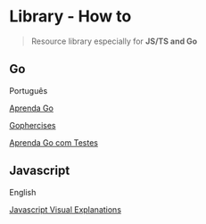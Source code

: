 # Library - How to
> Resource library especially for **JS/TS and Go**




## Go

Português

[Aprenda Go](https://www.youtube.com/playlist?list=PLCKpcjBB_VlBsxJ9IseNxFllf-UFEXOdg)

[Gophercises](https://gophercises.com/)

[Aprenda Go com Testes](https://larien.gitbook.io/aprenda-go-com-testes)



## Javascript

English

[Javascript Visual Explanations](https://github.com/hex13/javascript-visual-explanations#javascript-visual-explanations)
